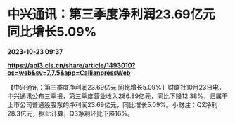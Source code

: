 # 中兴通讯：第三季度净利润23.69亿元 同比增长5.09%

**2023-10-23 09:37**

**https://api3.cls.cn/share/article/1493010?os=web&sv=7.7.5&app=CailianpressWeb**

【中兴通讯：第三季度净利润23.69亿元 同比增长5.09%】财联社10月23日电，中兴通讯公布三季报，第三季度营业收入286.89亿元，同比下降12.38%，归属于上市公司普通股股东的净利润23.69亿元，同比增长5.09%。小财注：Q2净利28.3亿元，据此计算，Q3净利环比下降16%。
